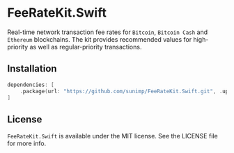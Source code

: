 # FeeRateKit.Swift

Real-time network transaction fee rates for `Bitcoin`, `Bitcoin Cash` and `Ethereum` blockchains. The kit provides recommended values for high-priority as well as regular-priority transactions.

## Installation

```swift
dependencies: [
    .package(url: "https://github.com/sunimp/FeeRateKit.Swift.git", .upToNextMajor(from: "2.1.3"))
]
```

## License

`FeeRateKit.Swift` is available under the MIT license. See the LICENSE file for more info.

